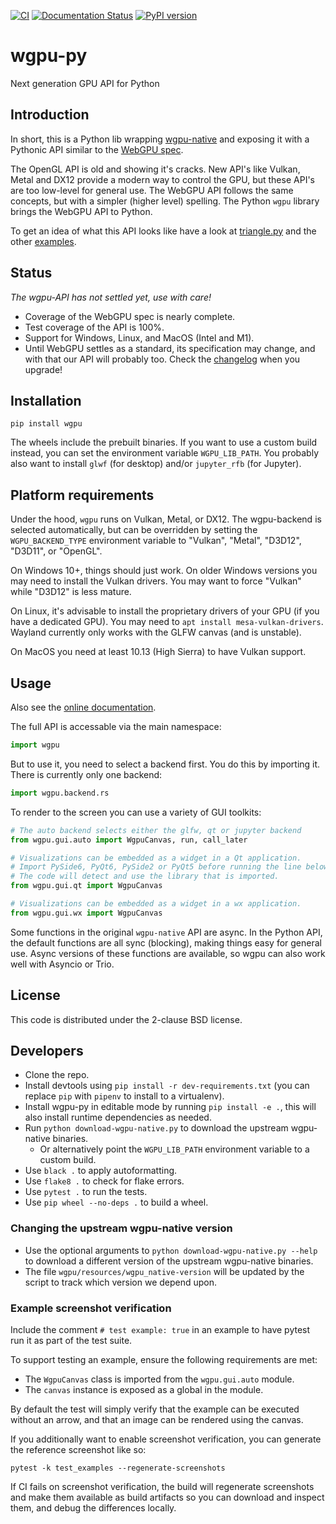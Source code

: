 [![CI](https://github.com/pygfx/wgpu-py/workflows/CI/badge.svg)](https://github.com/pygfx/wgpu-py/actions)
[![Documentation Status](https://readthedocs.org/projects/wgpu-py/badge/?version=latest)](https://wgpu-py.readthedocs.io)
[![PyPI version](https://badge.fury.io/py/wgpu.svg)](https://badge.fury.io/py/wgpu)

# wgpu-py

Next generation GPU API for Python


## Introduction

In short, this is a Python lib wrapping [wgpu-native](https://github.com/gfx-rs/wgpu)
and exposing it with a Pythonic API similar to the [WebGPU spec](https://gpuweb.github.io/gpuweb/).

The OpenGL API is old and showing it's cracks. New API's like Vulkan,
Metal and DX12 provide a modern way to control the GPU, but these API's
are too low-level for general use. The WebGPU API follows the same concepts, but with
a simpler (higher level) spelling. The Python `wgpu` library brings the
WebGPU API to Python.

To get an idea of what this API looks like have a look at [triangle.py](https://github.com/pygfx/wgpu-py/blob/main/examples/triangle.py) and the other [examples](https://github.com/pygfx/wgpu-py/blob/main/examples/).


## Status

*The wgpu-API has not settled yet, use with care!*

* Coverage of the WebGPU spec is nearly complete.
* Test coverage of the API is 100%.
* Support for Windows, Linux, and MacOS (Intel and M1).
* Until WebGPU settles as a standard, its specification
  may change, and with that our API will probably too. Check the [changelog](CHANGELOG.md) when you upgrade!


## Installation

```
pip install wgpu
```

The wheels include the prebuilt binaries. If you want to use
a custom build instead, you can set the environment variable `WGPU_LIB_PATH`.
You probably also want to install `glwf` (for desktop) and/or `jupyter_rfb` (for Jupyter).


## Platform requirements

Under the hood, `wgpu` runs on Vulkan, Metal, or DX12. The wgpu-backend is selected automatically, but can be overridden by setting the `WGPU_BACKEND_TYPE` environment variable to "Vulkan", "Metal", "D3D12", "D3D11", or "OpenGL".

On Windows 10+, things should just work. On older Windows versions you
may need to install the Vulkan drivers. You may want to force "Vulkan" while "D3D12" is less mature.

On Linux, it's advisable to install the proprietary drivers of your GPU
(if you have a dedicated GPU). You may need to `apt install mesa-vulkan-drivers`.
Wayland currently only works with the GLFW canvas (and is unstable).

On MacOS you need at least 10.13 (High Sierra) to have Vulkan support.


## Usage

Also see the [online documentation](https://wgpu-py.readthedocs.io).

The full API is accessable via the main namespace:
```py
import wgpu
```

But to use it, you need to select a backend first. You do this by importing it.
There is currently only one backend:
```py
import wgpu.backend.rs
```

To render to the screen you can use a variety of GUI toolkits:

```py
# The auto backend selects either the glfw, qt or jupyter backend
from wgpu.gui.auto import WgpuCanvas, run, call_later

# Visualizations can be embedded as a widget in a Qt application.
# Import PySide6, PyQt6, PySide2 or PyQt5 before running the line below.
# The code will detect and use the library that is imported.
from wgpu.gui.qt import WgpuCanvas

# Visualizations can be embedded as a widget in a wx application.
from wgpu.gui.wx import WgpuCanvas
```

Some functions in the original `wgpu-native` API are async. In the Python API,
the default functions are all sync (blocking), making things easy for general use.
Async versions of these functions are available, so wgpu can also work
well with Asyncio or Trio.


## License

This code is distributed under the 2-clause BSD license.


## Developers

* Clone the repo.
* Install devtools using `pip install -r dev-requirements.txt` (you can replace `pip` with `pipenv` to install to a virtualenv).
* Install wgpu-py in editable mode by running `pip install -e .`, this will also install runtime dependencies as needed.
* Run `python download-wgpu-native.py` to download the upstream wgpu-native binaries.
  * Or alternatively point the `WGPU_LIB_PATH` environment variable to a custom build.
* Use `black .` to apply autoformatting.
* Use `flake8 .` to check for flake errors.
* Use `pytest .` to run the tests.
* Use `pip wheel --no-deps .` to build a wheel.


### Changing the upstream wgpu-native version

* Use the optional arguments to `python download-wgpu-native.py --help` to download a different version of the upstream wgpu-native binaries.
* The file `wgpu/resources/wgpu_native-version` will be updated by the script to track which version we depend upon.

### Example screenshot verification

Include the comment `# test example: true` in an example to have pytest run it as part of the test suite.

To support testing an example, ensure the following requirements are met:

* The `WgpuCanvas` class is imported from the `wgpu.gui.auto` module.
* The `canvas` instance is exposed as a global in the module.

By default the test will simply verify that the example can be executed without an arrow, and that an
image can be rendered using the canvas.

If you additionally want to enable screenshot verification, you can generate the reference screenshot
like so:

`pytest -k test_examples --regenerate-screenshots`

If CI fails on screenshot verification, the build will regenerate screenshots and make them available as
build artifacts so you can download and inspect them, and debug the differences locally.
